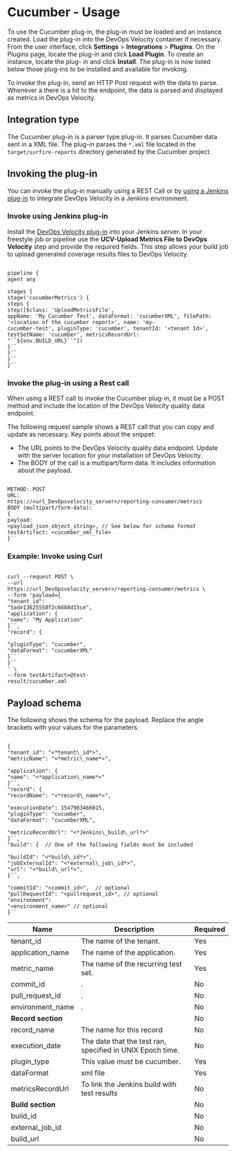 
# Cucumber - Usage

To use the Cucumber plug-in, the plug-in must be loaded and an instance created. Load the plug-in
into the DevOps Velocity container if necessary. From the user interface, click **Settings** > ****Integrations**** >
**Plugins**. On the Plugins page, locate the plug-in and click **Load Plugin**. To create an instance, locate the plug-
in and click **Install**. The plug-in is now listed below those plug-ins to be installed and available for invoking.


To invoke the plug-in, send an HTTP Post request with the data to parse. Whenever a there is a hit to the endpoint, the
data is parsed and displayed as metrics in DevOps Velocity.

## Integration type

The Cucumber plug-in is a parser type plug-in. It parses Cucumber data sent in a XML file. The plug-in parses the `*.xml` file located in the `target/surfire-reports` directory generated by the Cucumber project.

## Invoking the plug-in


You can invoke the plug-in manually using a REST Call or by [using a Jenkins plug-in](#invokejenkins) to integrate DevOps Velocity in a Jenkins environment.

### Invoke using Jenkins plug-in

Install the [DevOps Velocity plug-in](https://plugins.jenkins.io/urbancode-velocity) into your Jenkins server. In your freestyle job or pipeline use the **UCV-Upload Metrics File to DevOps Velocity** step and provide the required fields. This step allows your build job to upload generated coverage results files to DevOps Velocity.


```

pipeline {
agent any

stages {
stage('cucumberMetrics') {
steps {
step([$class: 'UploadMetricsFile',
appName: 'My Cucumber Test', dataFormat: 'cucumberXML', filePath: '<location of the cucumber report>', name: 'my-
cucumber-test', pluginType: 'cucumber', tenantId: '<tenant Id>', testSetName: 'cucumber', metricsRecordUrl:
"``${env.BUILD_URL}``"])
}``
}``
}``
}``

```

### Invoke the plug-in using a Rest call


When using a REST call to invoke the Cucumber plug-in, it must be a POST method and include the location of the DevOps Velocity quality data endpoint.

The following request sample shows a REST call that you can copy and update as necessary. Key points about the snippet:

* The URL points to the DevOps Velocity quality data endpoint. Update with the server location for your installation of DevOps Velocity.
* The BODY of the call is a multipart/form data. It includes information about the payload.


```

METHOD: POST
URL:
https://<url_DevOpsvelocity_server>/reporting-consumer/metrics
BODY (multipart/form-data):
{
payload:
<payload_json_object_string>, // See below for schema format
testArtifact: <cucumber_xml_file>
}``

```

### Example: Invoke using Curl


```

curl --request POST \
--url
https://url_DevOpsvelocity_server>/reporting-consumer/metrics \
--form 'payload={
"tenant_id":
"5ade13625558f2c6688d15ce",
"application": {
"name": "My Application"
}``,
"record": {

"pluginType": "cucumber",
"dataFormat": "cucumberXML"
}``
}``
' \
--form testArtifact=@test-
result/cucumber.xml

```

## Payload schema

The following shows the schema for the payload. Replace the angle brackets with your values for the parameters.

```

{
"tenant_id": "<*tenant\_id*>",
"metricName": "<*metric\_name*>",

"application": {
"name": "<*application\_name*>"
}``,
"record": {
"recordName": "<*record\_name*>",

"executionDate": 1547983466015,
"pluginType": "cucumber",
"dataFormat": "cucumberXML",

"metricsRecordUrl": "<*Jenkins\_build\_url*>"
}``,
"build": {  // One of the following fields must be included

"buildId": "<*build\_id*>",
"jobExternalId": "<*external\_job\_id*>",
"url": "<*build\_url*>",
}``,

"commitId": "<commit_id>",  // optional
"pullRequestId": "<pullrequest_id>", // optional
"environment":
"<environment_name>" // optional
}``

```

| Name |Description | Required |
| --- | --- | --- |
| tenant\_id | The name of the tenant. | Yes |
| application\_name| The name of the application. | Yes |
| metric\_name | The name of the recurring test set. | Yes |
| commit\_id | . | No |
| pull\_request\_id | . | No |
| environment\_name | . | No |
| **Record section** |  | No |
| record\_name | The name for this record | No |
| execution\_date | The date that the test ran, specified in UNIX Epoch time. | No |
|plugin\_type | This value must be cucumber. | Yes |
| dataFormat | xml file | Yes |
| metricsRecordUrl | To link the Jenkins build with test results | No |
| **Build section** |  | No |
| build\_id |  | No |
| external\_job\_id |  | No|
| build\_url |  | No |

